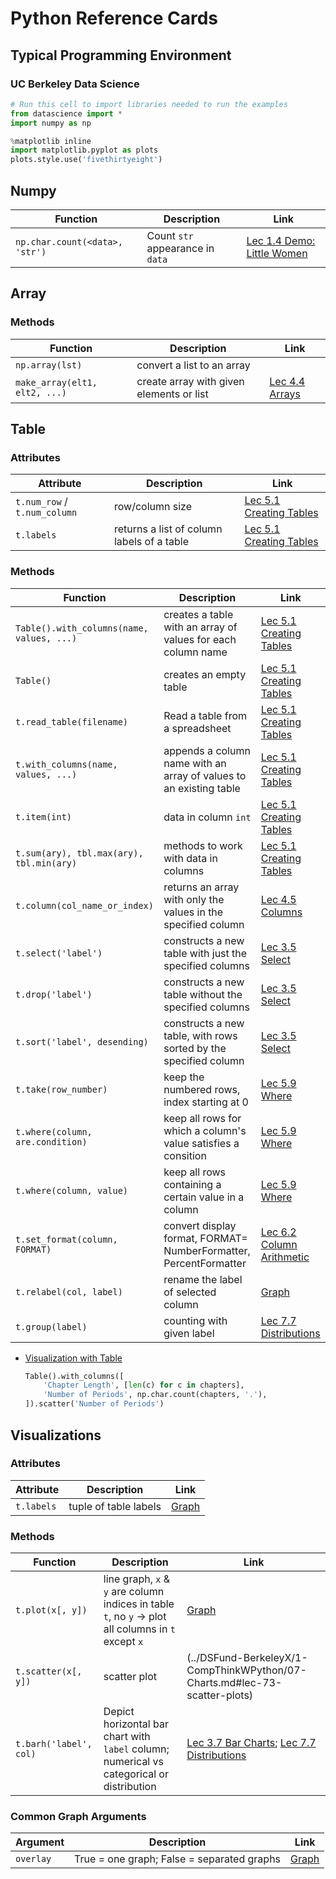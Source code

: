 # Python Reference Cards

## Typical Programming Environment

### UC Berkeley Data Science

```python
# Run this cell to import libraries needed to run the examples
from datascience import *
import numpy as np

%matplotlib inline
import matplotlib.pyplot as plots
plots.style.use('fivethirtyeight')
```

## Numpy

| Function | Description | Link |
|----------|-------------|------|
| `np.char.count(<data>, 'str')` | Count `str` appearance in `data` | [Lec 1.4 Demo: Little Women](../DSFund-BerkeleyX/1-CompThinkWPython/01-Intro.md#lec-14-demo-little-women) |

## Array

### Methods

| Function | Description | Link |
|----------|-------------|------|
| `np.array(lst)` | convert a list to an array | |
| `make_array(elt1, elt2, ...)` | create array with given elements or list | [Lec 4.4 Arrays](../DSFund-BerkeleyX/1-CompThinkWPython/04-Expression.md#lec-44-arrays) |



## Table

### Attributes

| Attribute | Description | Link |
|-----------|-------------|------|
| `t.num_row` / `t.num_column` | row/column size |  [Lec 5.1 Creating Tables](../DSFund-BerkeleyX/1-CompThinkWPython/05-Strings.md#lec-51-creating-tables) |
| `t.labels` | returns a list of column labels of a table | [Lec 5.1 Creating Tables](../DSFund-BerkeleyX/1-CompThinkWPython/05-Strings.md#lec-51-creating-tables) |


### Methods 

| Function | Description | Link |
|----------|-------------|------|
| `Table().with_columns(name, values, ...)` | creates a table with an array of values for each column name |  [Lec 5.1 Creating Tables](../DSFund-BerkeleyX/1-CompThinkWPython/05-Strings.md#lec-51-creating-tables) |
| `Table()` | creates an empty table|  [Lec 5.1 Creating Tables](../DSFund-BerkeleyX/1-CompThinkWPython/05-Strings.md#lec-51-creating-tables) |
| `t.read_table(filename)` | Read a table from a spreadsheet | [Lec 5.1 Creating Tables](../DSFund-BerkeleyX/1-CompThinkWPython/05-Strings.md#lec-51-creating-tables) |
| `t.with_columns(name, values, ...)` | appends a column name with an array of values to an existing table |  [Lec 5.1 Creating Tables](../DSFund-BerkeleyX/1-CompThinkWPython/05-Strings.md#lec-51-creating-tables) |
| `t.item(int)` | data in column `int` | [Lec 5.1 Creating Tables](../DSFund-BerkeleyX/1-CompThinkWPython/05-Strings.md#lec-51-creating-tables) |
| `t.sum(ary), tbl.max(ary), tbl.min(ary)` | methods to work with data in columns | [Lec 5.1 Creating Tables](../DSFund-BerkeleyX/1-CompThinkWPython/05-Strings.md#lec-51-creating-tables) |
| `t.column(col_name_or_index)` | returns an array with only the values in the specified column | [Lec 4.5 Columns](../DSFund-BerkeleyX/1-CompThinkWPython/04-Expression.md#lec-45-columns) |
| `t.select('label')` | constructs a new table with just the specified columns | [Lec 3.5 Select](../DSFund-BerkeleyX/1-CompThinkWPython/03-PythonTables.md#lec-35-select) |
| `t.drop('label')` | constructs a new table without the specified columns | [Lec 3.5 Select](../DSFund-BerkeleyX/1-CompThinkWPython/03-PythonTables.md#lec-35-select) |
| `t.sort('label', desending)` | constructs a new table, with rows sorted by the specified column | [Lec 3.5 Select](../DSFund-BerkeleyX/1-CompThinkWPython/03-PythonTables.md#lec-35-select) |
| `t.take(row_number)` | keep the numbered rows, index starting at 0 | [Lec 5.9 Where](../DSFund-BerkeleyX/1-CompThinkWPython/05-Strings.md#lec-59-where) |
| `t.where(column, are.condition)` | keep all rows for which a column's value satisfies a consition | [Lec 5.9 Where](../DSFund-BerkeleyX/1-CompThinkWPython/05-Strings.md#lec-59-where) |
| `t.where(column, value)` | keep all rows containing a certain value in a column | [Lec 5.9 Where](../DSFund-BerkeleyX/1-CompThinkWPython/05-Strings.md#lec-59-where) |
| `t.set_format(column, FORMAT)` | convert display format, FORMAT= NumberFormatter, PercentFormatter | [Lec 6.2 Column Arithmetic](../DSFund-BerkeleyX/1-CompThinkWPython/06-Census.md#lec-62-column-arithmetic) |
| `t.relabel(col, label)` | rename the label of selected column | [Graph](../DSFund-BerkeleyX/1-CompThinkWPython/07-Charts.md#lec-73-scatter-plots) |
| `t.group(label)` | counting with given label |[Lec 7.7 Distributions](../DSFund-BerkeleyX/1-CompThinkWPython/07-Charts.md#lec-77-Distributions) |



+ [Visualization with Table](../DSFund-BerkeleyX/1-CompThinkWPython/01-Intro.md#lec-16-demo-visualizations-2)

    ```python
    Table().with_columns([
        'Chapter Length', [len(c) for c in chapters],
        'Number of Periods', np.char.count(chapters, '.'),
    ]).scatter('Number of Periods')
    ```

## Visualizations

### Attributes

| Attribute | Description | Link |
|-----------|-------------|------|
| `t.labels` | tuple of table labels | [Graph](../DSFund-BerkeleyX/1-CompThinkWPython/07-Charts.md#lec-72-example-2) |



### Methods

| Function | Description | Link |
|----------|-------------|------|
| `t.plot(x[, y])` | line graph, `x` & `y` are column indices in table `t`, no `y` -> plot all columns in `t` except `x` | [Graph](../DSFund-BerkeleyX/1-CompThinkWPython/07-Charts.md#lec-71-line-graphs) |
| `t.scatter(x[, y])` | scatter plot | (../DSFund-BerkeleyX/1-CompThinkWPython/07-Charts.md#lec-73-scatter-plots) |
| `t.barh('label', col)` | Depict horizontal bar chart with `label` column; numerical vs categorical or distribution | [Lec 3.7 Bar Charts](../DSFund-BerkeleyX/1-CompThinkWPython/03-PythonTables.md#lec-37-bar-charts); [Lec 7.7 Distributions](../DSFund-BerkeleyX/1-CompThinkWPython/07-Charts.md#lec-77-Distributions) |


### Common Graph Arguments

| Argument | Description | Link |
|----------|-------------|------|
| `overlay` | True = one graph; False = separated graphs | [Graph](../DSFund-BerkeleyX/1-CompThinkWPython/07-Charts.md#lec-71-line-graphs) |




